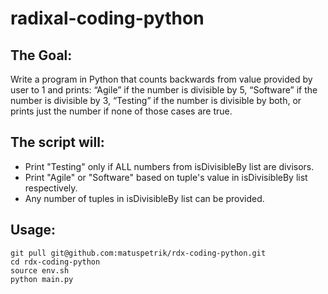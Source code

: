 # radixal-coding-python
## The Goal:
Write a program in Python that counts backwards from value provided by user to 1 and prints:
“Agile” if the number is divisible by 5,
“Software” if the number is divisible by 3,
“Testing” if the number is divisible by both, or prints just the number if none of those cases are true.

## The script will:
- Print "Testing" only if ALL numbers from isDivisibleBy list are divisors.
- Print "Agile" or "Software" based on tuple's value in isDivisibleBy list respectively.
- Any number of tuples in isDivisibleBy list can be provided.

## Usage:
```
git pull git@github.com:matuspetrik/rdx-coding-python.git
cd rdx-coding-python
source env.sh
python main.py
```